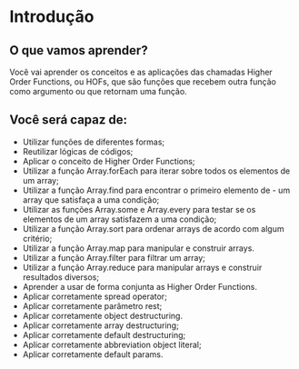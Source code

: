# Introdução

## O que vamos aprender?
Você vai aprender os conceitos e as aplicações das chamadas Higher Order Functions, ou HOFs, que são funções que recebem outra função como argumento ou que retornam uma função.

## Você será capaz de:
- Utilizar funções de diferentes formas;
- Reutilizar lógicas de códigos;
- Aplicar o conceito de Higher Order Functions;
- Utilizar a função Array.forEach para iterar sobre todos os elementos de um array;
- Utilizar a função Array.find para encontrar o primeiro elemento de - um array que satisfaça a uma condição;
- Utilizar as funções Array.some e Array.every para testar se os elementos de um array satisfazem a uma condição;
- Utilizar a função Array.sort para ordenar arrays de acordo com algum critério;
- Utilizar a função Array.map para manipular e construir arrays.
- Utilizar a função Array.filter para filtrar um array;
- Utilizar a função Array.reduce para manipular arrays e construir resultados diversos;
- Aprender a usar de forma conjunta as Higher Order Functions.
- Aplicar corretamente spread operator;
- Aplicar corretamente parâmetro rest;
- Aplicar corretamente object destructuring.
- Aplicar corretamente array destructuring;
- Aplicar corretamente default destructuring;
- Aplicar corretamente abbreviation object literal;
- Aplicar corretamente default params.
